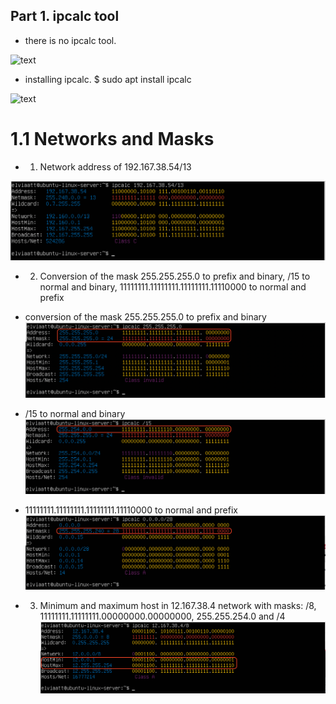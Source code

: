 ## Part 1. ipcalc tool

- there is no ipcalc tool.

![text](../screenshots/part1/1.png)

- installing ipcalc. $ sudo apt install ipcalc

![text](../screenshots/part1/2.png)

# 1.1 Networks and Masks

- 1. Network address of 192.167.38.54/13

![text](../screenshots/part1/1_1_1.png)


- 2. Conversion of the mask 255.255.255.0 to prefix and binary, /15 to normal and binary, 11111111.11111111.11111111.11110000 to normal and prefix

- сonversion of the mask 255.255.255.0 to prefix and binary
![text](../screenshots/part1/1_1_2-1.png)

- /15 to normal and binary
![text](../screenshots/part1/1_1_2-2.png)

- 11111111.11111111.11111111.11110000 to normal and prefix
![text](../screenshots/part1/1_1_2-3.png)


- 3. Minimum and maximum host in 12.167.38.4 network with masks: /8, 11111111.11111111.00000000.00000000, 255.255.254.0 and /4
![text](../screenshots/part1/1_1_3-1.png)